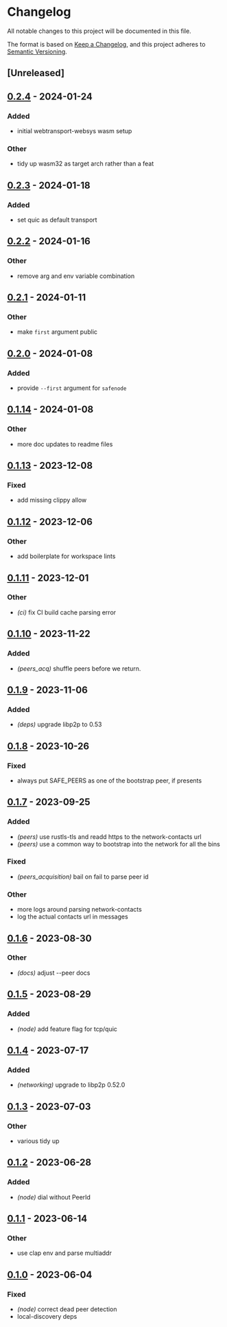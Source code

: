 # Changelog
All notable changes to this project will be documented in this file.

The format is based on [Keep a Changelog](https://keepachangelog.com/en/1.0.0/),
and this project adheres to [Semantic Versioning](https://semver.org/spec/v2.0.0.html).

## [Unreleased]

## [0.2.4](https://github.com/maidsafe/safe_network/compare/sn_peers_acquisition-v0.2.3...sn_peers_acquisition-v0.2.4) - 2024-01-24

### Added
- initial webtransport-websys wasm setup

### Other
- tidy up wasm32 as target arch rather than a feat

## [0.2.3](https://github.com/maidsafe/safe_network/compare/sn_peers_acquisition-v0.2.2...sn_peers_acquisition-v0.2.3) - 2024-01-18

### Added
- set quic as default transport

## [0.2.2](https://github.com/maidsafe/safe_network/compare/sn_peers_acquisition-v0.2.1...sn_peers_acquisition-v0.2.2) - 2024-01-16

### Other
- remove arg and env variable combination

## [0.2.1](https://github.com/maidsafe/safe_network/compare/sn_peers_acquisition-v0.2.0...sn_peers_acquisition-v0.2.1) - 2024-01-11

### Other
- make `first` argument public

## [0.2.0](https://github.com/maidsafe/safe_network/compare/sn_peers_acquisition-v0.1.14...sn_peers_acquisition-v0.2.0) - 2024-01-08

### Added
- provide `--first` argument for `safenode`

## [0.1.14](https://github.com/maidsafe/safe_network/compare/sn_peers_acquisition-v0.1.13...sn_peers_acquisition-v0.1.14) - 2024-01-08

### Other
- more doc updates to readme files

## [0.1.13](https://github.com/maidsafe/safe_network/compare/sn_peers_acquisition-v0.1.12...sn_peers_acquisition-v0.1.13) - 2023-12-08

### Fixed
- add missing clippy allow

## [0.1.12](https://github.com/maidsafe/safe_network/compare/sn_peers_acquisition-v0.1.11...sn_peers_acquisition-v0.1.12) - 2023-12-06

### Other
- add boilerplate for workspace lints

## [0.1.11](https://github.com/maidsafe/safe_network/compare/sn_peers_acquisition-v0.1.10...sn_peers_acquisition-v0.1.11) - 2023-12-01

### Other
- *(ci)* fix CI build cache parsing error

## [0.1.10](https://github.com/maidsafe/safe_network/compare/sn_peers_acquisition-v0.1.9...sn_peers_acquisition-v0.1.10) - 2023-11-22

### Added
- *(peers_acq)* shuffle peers before we return.

## [0.1.9](https://github.com/maidsafe/safe_network/compare/sn_peers_acquisition-v0.1.8...sn_peers_acquisition-v0.1.9) - 2023-11-06

### Added
- *(deps)* upgrade libp2p to 0.53

## [0.1.8](https://github.com/maidsafe/safe_network/compare/sn_peers_acquisition-v0.1.7...sn_peers_acquisition-v0.1.8) - 2023-10-26

### Fixed
- always put SAFE_PEERS as one of the bootstrap peer, if presents

## [0.1.7](https://github.com/maidsafe/safe_network/compare/sn_peers_acquisition-v0.1.6...sn_peers_acquisition-v0.1.7) - 2023-09-25

### Added
- *(peers)* use rustls-tls and readd https to the network-contacts url
- *(peers)* use a common way to bootstrap into the network for all the bins

### Fixed
- *(peers_acquisition)* bail on fail to parse peer id

### Other
- more logs around parsing network-contacts
- log the actual contacts url in messages

## [0.1.6](https://github.com/maidsafe/safe_network/compare/sn_peers_acquisition-v0.1.5...sn_peers_acquisition-v0.1.6) - 2023-08-30

### Other
- *(docs)* adjust --peer docs

## [0.1.5](https://github.com/maidsafe/safe_network/compare/sn_peers_acquisition-v0.1.4...sn_peers_acquisition-v0.1.5) - 2023-08-29

### Added
- *(node)* add feature flag for tcp/quic

## [0.1.4](https://github.com/maidsafe/safe_network/compare/sn_peers_acquisition-v0.1.3...sn_peers_acquisition-v0.1.4) - 2023-07-17

### Added
- *(networking)* upgrade to libp2p 0.52.0

## [0.1.3](https://github.com/maidsafe/safe_network/compare/sn_peers_acquisition-v0.1.2...sn_peers_acquisition-v0.1.3) - 2023-07-03

### Other
- various tidy up

## [0.1.2](https://github.com/maidsafe/safe_network/compare/sn_peers_acquisition-v0.1.1...sn_peers_acquisition-v0.1.2) - 2023-06-28

### Added
- *(node)* dial without PeerId

## [0.1.1](https://github.com/maidsafe/safe_network/compare/sn_peers_acquisition-v0.1.0...sn_peers_acquisition-v0.1.1) - 2023-06-14

### Other
- use clap env and parse multiaddr

## [0.1.0](https://github.com/jacderida/safe_network/releases/tag/sn_peers_acquisition-v0.1.0) - 2023-06-04

### Fixed
- *(node)* correct dead peer detection
- local-discovery deps

